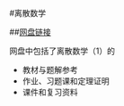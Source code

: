 #离散数学

##[网盘链接](https://cloud.tsinghua.edu.cn/d/e012a5a170184804b1a3/)
    
网盘中包括了离散数学（1）的

+ 教材与题解参考
+ 作业、习题课和定理证明
+ 课件和复习资料